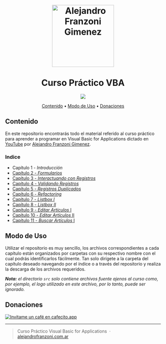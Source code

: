 
<h1 align="center">
  <br>
  <a href="https://www.alejandrofranzoni.com.ar/" target="_blank"><img src="https://github.com/alefranzoni/vba_curse/blob/main/src/icon.png?raw=true" alt="Alejandro Franzoni Gimenez" width="200"></a>
  <br>
  <br/>Curso Práctico VBA
  <br>
</h1>

<p align="center">
  <a href="#donaciones">
    <img src="https://img.shields.io/badge/$-donate-ff69b4.svg?maxAge=2592000&amp;style=flat">
  </a>
</p>

<p align="center">
  <a href="#contenido">Contenido</a> •
  <a href="#modo-de-uso">Modo de Uso</a> •
  <a href="#donaciones">Donaciones</a>
</p>


## Contenido

En este repositorio encontrarás todo el material referido al curso práctico para aprender a programar en Visual Basic for Applications dictado en [YouTube](https://www.youtube.com/playlist?list=PLEALJWIWX5iKEI0XC1OPwsKrQrYvIipmu) por [Alejandro Franzoni Gimenez](https://www.alejandrofranzoni.com.ar/).
  ### Indice
  * Capítulo 1 - *Introducción*
  * [Capítulo 2 - *Formularios*](https://github.com/alefranzoni/vba_curse/tree/main/Cap.%2002)
  * [Capítulo 3 - *Interactuando con Registros*](https://github.com/alefranzoni/vba_curse/tree/main/Cap.%2003)
  * [Capítulo 4 - *Validando Registros*](https://github.com/alefranzoni/vba_curse/tree/main/Cap.%2004)
  * [Capítulo 5 - *Registros Duplicados*](https://github.com/alefranzoni/vba_curse/tree/main/Cap.%2005)
  * [Capítulo 6 - *Refactoring*](https://github.com/alefranzoni/vba_curse/tree/main/Cap.%2006)
  * [Capítulo 7 - *Listbox I*](https://github.com/alefranzoni/vba_curse/tree/main/Cap.%2007)
  * [Capítulo 8 - *Listbox II*](https://github.com/alefranzoni/vba_curse/tree/main/Cap.%2008)
  * [Capítulo 9 - *Editar Artículos* I](https://github.com/alefranzoni/vba_curse/tree/main/Cap.%2009)
  * [Capítulo 10 - *Editar Artículos* II](https://github.com/alefranzoni/vba_curse/tree/main/Cap.%2010)
  * [Capítulo 11 - *Buscar Artículos* I](https://github.com/alefranzoni/vba_curse/tree/main/Cap.%2011)

## Modo de Uso

Utilizar el repositorio es muy sencillo, los archivos correspondientes a cada capítulo están organizados por carpetas con su respectivo nombre con el cual podrás identificarlos fácilmente. Tan solo dirígete a la carpeta del capítulo deseado navegando por el índice o a través del repositorio y realiza la descarga de los archivos requeridos.

***Nota:** el directorio `src` solo contiene archivos fuente ajenos al curso como, por ejemplo, el logo utilizado en este archivo, por lo tanto, puede ser ignorado.*


## Donaciones
[![Invitame un café en cafecito.app](https://cdn.cafecito.app/imgs/buttons/button_3.svg)](https://cafecito.app/alefranzoni)

---

> Curso Práctico Visual Basic for Applications &nbsp;&middot;&nbsp; [alejandrofranzoni.com.ar](https://www.alejandrofranzoni.com.ar/) 
